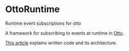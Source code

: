 # OttoRuntime
Runtime event subscriptions for otto

A framework for subscribing to events at runtime in [Otto](http://square.github.io/otto/). 

[This article](http://moldedbits.github.io/tech,/android/2016/07/08/runtime-subscriptions-in-Otto.html) explains written code and its architecture.
